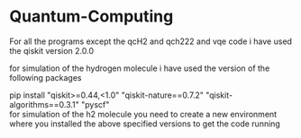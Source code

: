 # Quantum-Computing

For all the programs except the qcH2 and qch222 and vqe code i have used the qiskit version 2.0.0 

for simulation of the hydrogen molecule i have used the version of the following packages

pip install "qiskit>=0.44,<1.0"             "qiskit-nature==0.7.2"             "qiskit-algorithms==0.3.1"             "pyscf"\
for simulation of the h2 molecule you need to create a new environment where you installed the above specified versions to get the code running

